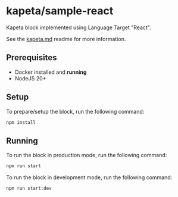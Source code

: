 # kapeta/sample-react

Kapeta block implemented using Language Target "React".

See the [kapeta.md](kapeta.md) readme for more information.

## Prerequisites
- Docker installed and **running**
- NodeJS 20+

## Setup

To prepare/setup the block, run the following command:

```bash
npm install
```

## Running

To run the block in production mode, run the following command:

```bash
npm run start
```

To run the block in development mode, run the following command:

```bash
npm run start:dev
```
